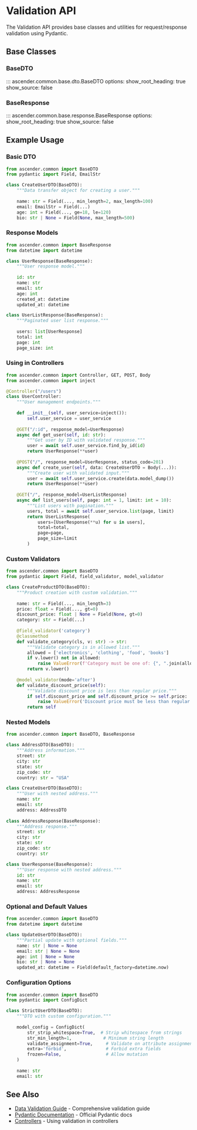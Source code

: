 # Validation API

The Validation API provides base classes and utilities for request/response validation using Pydantic.

## Base Classes

### BaseDTO

::: ascender.common.base.dto.BaseDTO
    options:
      show_root_heading: true
      show_source: false

### BaseResponse

::: ascender.common.base.response.BaseResponse
    options:
      show_root_heading: true
      show_source: false

## Example Usage

### Basic DTO

```python
from ascender.common import BaseDTO
from pydantic import Field, EmailStr

class CreateUserDTO(BaseDTO):
    """Data transfer object for creating a user."""
    
    name: str = Field(..., min_length=2, max_length=100)
    email: EmailStr = Field(...)
    age: int = Field(..., ge=18, le=120)
    bio: str | None = Field(None, max_length=500)
```

### Response Models

```python
from ascender.common import BaseResponse
from datetime import datetime

class UserResponse(BaseResponse):
    """User response model."""
    
    id: str
    name: str
    email: str
    age: int
    created_at: datetime
    updated_at: datetime

class UserListResponse(BaseResponse):
    """Paginated user list response."""
    
    users: list[UserResponse]
    total: int
    page: int
    page_size: int
```

### Using in Controllers

```python
from ascender.common import Controller, GET, POST, Body
from ascender.common import inject

@Controller("/users")
class UserController:
    """User management endpoints."""
    
    def __init__(self, user_service=inject()):
        self.user_service = user_service
    
    @GET("/:id", response_model=UserResponse)
    async def get_user(self, id: str):
        """Get user by ID with validated response."""
        user = await self.user_service.find_by_id(id)
        return UserResponse(**user)
    
    @POST("/", response_model=UserResponse, status_code=201)
    async def create_user(self, data: CreateUserDTO = Body(...)):
        """Create user with validated input."""
        user = await self.user_service.create(data.model_dump())
        return UserResponse(**user)
    
    @GET("/", response_model=UserListResponse)
    async def list_users(self, page: int = 1, limit: int = 10):
        """List users with pagination."""
        users, total = await self.user_service.list(page, limit)
        return UserListResponse(
            users=[UserResponse(**u) for u in users],
            total=total,
            page=page,
            page_size=limit
        )
```

### Custom Validators

```python
from ascender.common import BaseDTO
from pydantic import Field, field_validator, model_validator

class CreateProductDTO(BaseDTO):
    """Product creation with custom validation."""
    
    name: str = Field(..., min_length=3)
    price: float = Field(..., gt=0)
    discount_price: float | None = Field(None, gt=0)
    category: str = Field(...)
    
    @field_validator('category')
    @classmethod
    def validate_category(cls, v: str) -> str:
        """Validate category is in allowed list."""
        allowed = ['electronics', 'clothing', 'food', 'books']
        if v.lower() not in allowed:
            raise ValueError(f'Category must be one of: {", ".join(allowed)}')
        return v.lower()
    
    @model_validator(mode='after')
    def validate_discount_price(self):
        """Validate discount price is less than regular price."""
        if self.discount_price and self.discount_price >= self.price:
            raise ValueError('Discount price must be less than regular price')
        return self
```

### Nested Models

```python
from ascender.common import BaseDTO, BaseResponse

class AddressDTO(BaseDTO):
    """Address information."""
    street: str
    city: str
    state: str
    zip_code: str
    country: str = "USA"

class CreateUserDTO(BaseDTO):
    """User with nested address."""
    name: str
    email: str
    address: AddressDTO
    
class AddressResponse(BaseResponse):
    """Address response."""
    street: str
    city: str
    state: str
    zip_code: str
    country: str

class UserResponse(BaseResponse):
    """User response with nested address."""
    id: str
    name: str
    email: str
    address: AddressResponse
```

### Optional and Default Values

```python
from ascender.common import BaseDTO
from datetime import datetime

class UpdateUserDTO(BaseDTO):
    """Partial update with optional fields."""
    name: str | None = None
    email: str | None = None
    age: int | None = None
    bio: str | None = None
    updated_at: datetime = Field(default_factory=datetime.now)
```

### Configuration Options

```python
from ascender.common import BaseDTO
from pydantic import ConfigDict

class StrictUserDTO(BaseDTO):
    """DTO with custom configuration."""
    
    model_config = ConfigDict(
        str_strip_whitespace=True,  # Strip whitespace from strings
        str_min_length=1,            # Minimum string length
        validate_assignment=True,     # Validate on attribute assignment
        extra='forbid',               # Forbid extra fields
        frozen=False,                 # Allow mutation
    )
    
    name: str
    email: str
```

## See Also

- [Data Validation Guide](../essentials/data-validation.md) - Comprehensive validation guide
- [Pydantic Documentation](https://docs.pydantic.dev/) - Official Pydantic docs
- [Controllers](controllers.md) - Using validation in controllers
